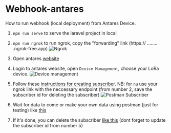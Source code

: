 # Webhook-antares

How to run webhook (local deployment) from Antares Device.

1. `npm run serve` to serve the laravel project in local
2. `npm run ngrok` to run ngrok, copy the "forwarding" link (https:// ........ .ngrok-free.app)
![Ngrok](https://github.com/Nurtura-Grow/webhook-antares/blob/main/documentation/1-ngrok.png?raw=true)

3. Open antares [website](https://beta-console.antares.id/)
4. Login to antares website, open `Device Management`, choose your LoRa device.
![Device management](https://github.com/Nurtura-Grow/webhook-antares/blob/main/documentation/2-device-management.png?raw=true)
5. Follow these [instructions for creating subscriber](https://docs.antares.id/api-or-http/subscriber#create-subscriber-of-device). NB: for `nu` use your ngrok link with the neccessary endpoint (from number 2, save the subscriber id for deleting the subscriber)
![Postman Subscriber](https://github.com/Nurtura-Grow/webhook-antares/blob/main/documentation/3-postman-subscriber.png?raw=true)
6. Wait for data to come or make your own data using postman (just for testing) like [this](https://docs.antares.id/api-or-http/data-of-device#store-data-of-a-particular-device)
7. If it's done, you can delete the subscriber [like this](https://docs.antares.id/api-or-http/subscriber#delete-subscriber-of-device) (dont forget to update the subscriber id from number 5)
